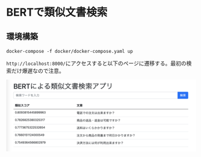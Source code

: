 # BERTで類似文書検索

## 環境構築

```shell
docker-compose -f docker/docker-compose.yaml up
```

`http://localhost:8000/`にアクセスすると以下のページに遷移する。最初の検索だけ爆遅なので注意。

![](../../assets/bert-search-app.png)
